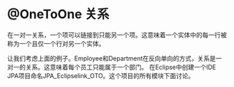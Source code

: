 # @OneToOne 关系

在一对一关系，一个项可以链接到只能另一个项。这意味着一个实体中的每一行被称为一个且仅一个行对另一个实体。

让我们考虑上面的例子。Employee和Department在反向单向的方式，关系是一对一的关系。这意味着每个员工只能属于一个部门。
在Eclipse中创建一个IDE JPA项目命名JPA_Eclipselink_OTO。这个项目的所有模块下面讨论。